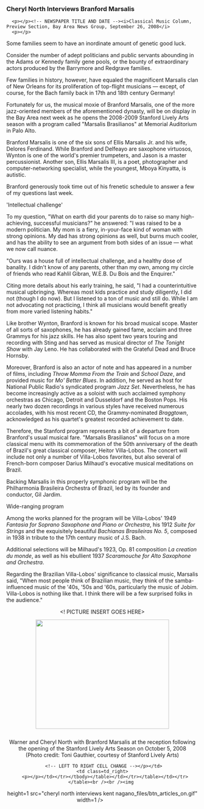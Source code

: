 <!-- MAIN TABLE -->
<tr class="table_main" >
    <td class=td_center valign=top>

<!-- PAGE TITLE --><br /><!-- ARTICLE TITLE --><h3><b>Cheryl North Interviews Branford Marsalis</b></h3> 
      <p></p><!-- NEWSPAPER TITLE AND DATE --><i>Classical Music Column, Preview Section, Bay Area News Group, September 26, 2008</i> 
      <p></p>
 

<!Text begins here>      

<p></p>Some families seem to have an inordinate amount of genetic good luck.<p></p>
Consider the number of adept politicians and public servants abounding in the Adams or Kennedy family gene pools, or the bounty of extraordinary actors produced by the Barrymore and Redgrave families.</p>

<p></p>Few families in history, however, have equaled the magnificent Marsalis clan of New Orleans for its proliferation of top-flight musicians &mdash; except, of course, for the Bach family back in 17th and 18th century Germany!</p><p></p>Fortunately for us, the musical moxie of Branford Marsalis, one of the more jazz-oriented members of the aforementioned dynasty, will be on display in the Bay Area next week as he opens the 2008-2009 Stanford Lively Arts season with a program called "Marsalis Brasilianos" at Memorial Auditorium in Palo Alto.</p>

<p></p>Branford Marsalis is one of the six sons of Ellis Marsalis Jr. and his wife, Delores Ferdinand. While Branford and Delfeayo are saxophone virtuosos, Wynton is one of the world's premier trumpeters, and Jason is a master percussionist. Another son, Ellis Marsalis III, is a poet, photographer and computer-networking specialist, while the youngest, Mboya Kinyatta, is autistic.</p><p></p>Branford generously took time out of his frenetic schedule to answer a few of my questions last week.</p><p class="subhead"></p>'Intellectual challenge'</p>

<p></p> To my question, "What on earth did your parents do to raise so many high-achieving, successful musicians?" he answered: "I was raised to be a modern politician. My mom is a fiery, in-your-face kind of woman with strong opinions. My dad has strong opinions as well, but burns much cooler, and has the ability to see an argument from both sides of an issue &mdash; what we now call nuance.</p>

<p></p>"Ours was a house full of intellectual challenge, and a healthy dose of banality. I didn't know of any parents, other than my own, among my circle of friends who read Kahlil Gibran, W.E.B. Du Bois and the Enquirer." </p>

<p></p>Citing more details about his early training, he said, "I had a counterintuitive musical upbringing. Whereas most kids practice and study diligently, I did not (though I do now). But I listened to a ton of music and still do. While I am not advocating not practicing, I think all musicians would benefit greatly from more varied listening habits." </p>

<p></p>Like brother Wynton, Branford is known for his broad musical scope. Master of all sorts of saxophones, he has already gained fame, acclaim and three Grammys for his jazz skills. He has also spent two years touring and recording with Sting and has served as musical director of <i>The Tonight Show</i> with Jay Leno. He has collaborated with the Grateful Dead and Bruce Hornsby.</p>

<p></p>Moreover, Branford is also an actor of note and has appeared in a number of films, including <i>Throw Momma From the Train</i> and <i>School Daze</i>, and provided music for <i>Mo' Better Blues</i>. In addition, he served as host for National Public Radio's syndicated program <i>Jazz Set</i>. Nevertheless, he has become increasingly active as a soloist with such acclaimed symphony orchestras as Chicago, Detroit and Dusseldorf and the Boston Pops. His nearly two dozen recordings in various styles have received numerous accolades, with his most recent CD, the Grammy-nominated <i>Braggtown</i>, acknowledged as his quartet's greatest recorded achievement to date.</p>

<p></p>Therefore, the Stanford program represents a bit of a departure from Branford's usual musical fare. "Marsalis Brasilianos" will focus on a more classical menu with its commemoration of the 50th anniversary of the death of Brazil's great classical composer, Heitor Villa-Lobos. The concert will include not only a number of Villa-Lobos favorites, but also several of French-born composer Darius Milhaud's evocative musical meditations on Brazil.</p>

<p></p>Backing Marsalis in this properly symphonic program will be the Philharmonia Brasileira Orchestra of Brazil, led by its founder and conductor, Gil Jardim.</p><p class="subhead"></p>Wide-ranging program</p><p></p> Among the works planned for the program will be Villa-Lobos' 1949 <i>Fantasia for Soprano Saxophone and Piano or Orchestra</i>, his 1912 <i>Suite for Strings</i> and the exquisitely beautiful <i>Bachianas Brasileiras No. 5</i>, composed in 1938 in tribute to the 17th century music of J.S. Bach.</p>

<p></p>Additional selections will be Milhaud's 1923, Op. 81 composition <i>La creation du monde</i>, as well as his ebullient 1937 <i>Scaramouche for Alto Saxophone and Orchestra</i>.</p>

<p></p>Regarding the Brazilian Villa-Lobos' significance to classical music, Marsalis said, "When most people think of Brazilian music, they think of the samba-influenced music of the '40s, '50s and '60s, particularly the music of Jobim. Villa-Lobos is nothing like that. I think there will be a few surprised folks in the audience." </p>
<p></p>
<center>

<! PICTURE INSERT GOES HERE>
<img src="images/branford marsalis wc 08 1005.jpg" 
width="350" height="287" vspace="12" hspace="12" align="center" /> 

<p></p><center>Warner and Cheryl North with Branford Marsalis at the reception following the opening of the Stanford Lively Arts Season on October 5, 2008 <br />(Photo credit: Toni Gauthier, courtesy of Stanford Lively Arts)
<p></p>
  <p></p>
      
     <!-- LEFT TO RIGHT CELL CHANGE --></p></td>
    <td class=td_right>
      <p></p></td></tr></tbody></table></td></tr></table></td></tr></table><br /><br /><img 
height=1 src="cheryl north interviews kent nagano_files/btn_articles_on.gif" 
width=1 /> <img height=1 
src="cheryl north interviews kent nagano_files/btn_casestudies_on.gif" width=1 /> 
<img height=1 src="cheryl north interviews kent nagano_files/btn_cheryl_on.gif" 
width=1 /> <img height=1 
src="cheryl north interviews kent nagano_files/btn_cheryl_p_on.gif" width=1 /> 
<img height=1 src="cheryl north interviews kent nagano_files/btn_clients_on.gif" 
width=1 /> <img height=1 
src="cheryl north interviews kent nagano_files/btn_contact_on.gif" width=1 /> <img 
height=1 src="cheryl north interviews kent nagano_files/btn_history_on.gif" 
width=1 /> <img height=1 
src="cheryl north interviews kent nagano_files/btn_home_on.gif" width=1 /> <img 
height=1 src="cheryl north interviews kent nagano_files/btn_interviews_on.gif" 
width=1 /> <img height=1 
src="cheryl north interviews kent nagano_files/btn_resume_on.gif" width=1 /> <img 
height=1 src="cheryl north interviews kent nagano_files/btn_reviews_on.gif" 
width=1 /> <img height=1 
src="cheryl north interviews kent nagano_files/btn_services_on.gif" width=1 /> 
<img height=1 src="cheryl north interviews kent nagano_files/btn_warner_on.gif" 
width=1 /> <img height=1 
src="cheryl north interviews kent nagano_files/btn_warner_p_on.gif" width=1 /> <!-- EXTERNAL LINKS --></p>
<div style="left: -20px; position: absolute; top: -20px"><a 
href="http://www.dunningmarketing.com/">.</a> <a 
href="http://www.witnessamerica.com/">.</a> <a 
href="http://www.witnessamerica.com/camcorders">.</a> <a 
href="http://www.ksql.com/">.</a> <a href="http://www.ascendaviation.com/">.</a> 
<a href="http://www.echovalleysupply.com/">.</a> <a 
href="http://www.northworks.net/">.</a> <a href="http://www.attainia.com/">.</a> 
<a href="http://www.briandunning.com/">.</a> 
</div><!-- END EXTERNAL LINKS --></body></html>
